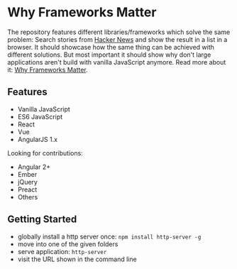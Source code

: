 # Why Frameworks Matter

The repository features different libraries/frameworks which solve the same problem: Search stories from [Hacker News](https://hn.algolia.com/api) and show the result in a list in a browser. It should showcase how the same thing can be achieved with different solutions. But most important it should show why don't large applications aren't build with vanilla JavaScript anymore. Read more about it: [Why Frameworks Matter](https://www.robinwieruch.de/why-frameworks-matter/).

## Features

* Vanilla JavaScript
* ES6 JavaScript
* React
* Vue
* AngularJS 1.x

Looking for contributions:

* Angular 2+
* Ember
* jQuery
* Preact
* Others

## Getting Started

* globally install a http server once: `npm install http-server -g`
* move into one of the given folders
* serve application: `http-server`
* visit the URL shown in the command line
